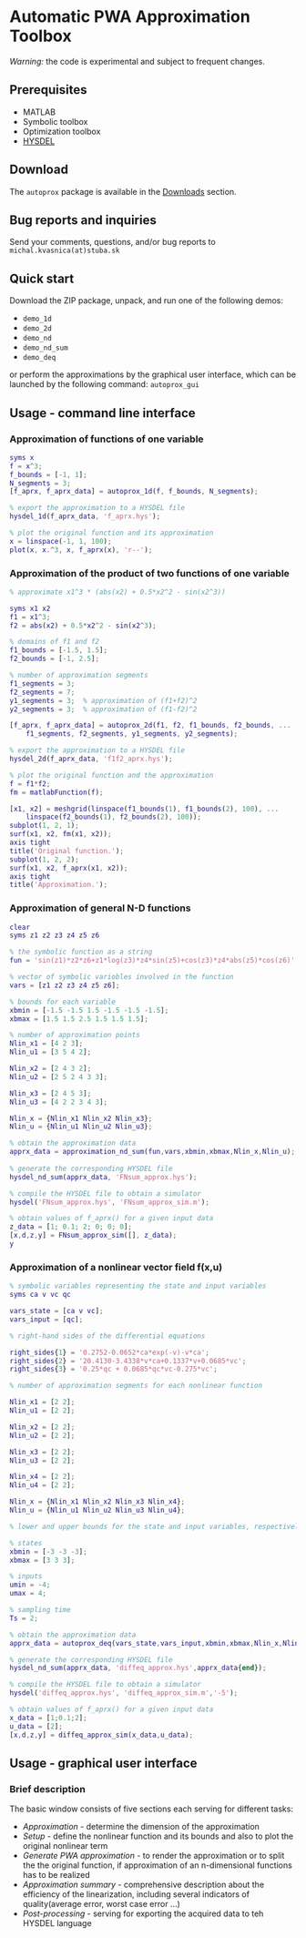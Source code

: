 # Automatic PWA Approximation Toolbox #

*Warning:* the code is experimental and subject to frequent changes.

## Prerequisites ##

* MATLAB
* Symbolic toolbox
* Optimization toolbox
* [HYSDEL](http://control.ee.ethz.ch/~hybrid/hysdel/hysdel.php)

## Download ##

The `autoprox` package is available in the [Downloads](Downloads) section.

## Bug reports and inquiries ##

Send your comments, questions, and/or bug reports to `michal.kvasnica(at)stuba.sk`

## Quick start ##

Download the ZIP package, unpack, and run one of the following demos:

* `demo_1d`
* `demo_2d`
* `demo_nd`
* `demo_nd_sum`
* `demo_deq`

or perform the approximations by the graphical user interface, which can be launched by the following command: `autoprox_gui`

## Usage - command line interface ##

### Approximation of functions of one variable ###

```matlab
syms x
f = x^3;
f_bounds = [-1, 1];
N_segments = 3;
[f_aprx, f_aprx_data] = autoprox_1d(f, f_bounds, N_segments);

% export the approximation to a HYSDEL file
hysdel_1d(f_aprx_data, 'f_aprx.hys');

% plot the original function and its approximation
x = linspace(-1, 1, 100);
plot(x, x.^3, x, f_aprx(x), 'r--');
```

### Approximation of the product of two functions of one variable ###

```matlab
% approximate x1^3 * (abs(x2) + 0.5*x2^2 - sin(x2^3))

syms x1 x2
f1 = x1^3;
f2 = abs(x2) + 0.5*x2^2 - sin(x2^3);

% domains of f1 and f2
f1_bounds = [-1.5, 1.5];
f2_bounds = [-1, 2.5];

% number of approximation segments
f1_segments = 3;
f2_segments = 7;
y1_segments = 3;  % approximation of (f1+f2)^2
y2_segments = 3;  % approximation of (f1-f2)^2

[f_aprx, f_aprx_data] = autoprox_2d(f1, f2, f1_bounds, f2_bounds, ...
    f1_segments, f2_segments, y1_segments, y2_segments);

% export the approximation to a HYSDEL file
hysdel_2d(f_aprx_data, 'f1f2_aprx.hys');

% plot the original function and the approximation
f = f1*f2;
fm = matlabFunction(f);

[x1, x2] = meshgrid(linspace(f1_bounds(1), f1_bounds(2), 100), ...
    linspace(f2_bounds(1), f2_bounds(2), 100));
subplot(1, 2, 1);
surf(x1, x2, fm(x1, x2));
axis tight
title('Original function.');
subplot(1, 2, 2);
surf(x1, x2, f_aprx(x1, x2));
axis tight
title('Approximation.');
```

### Approximation of general N-D functions ###

```matlab
clear
syms z1 z2 z3 z4 z5 z6 

% the symbolic function as a string
fun = 'sin(z1)*z2*z6+z1*log(z3)*z4*sin(z5)+cos(z3)*z4*abs(z5)*cos(z6)';

% vector of symbolic variobles involved in the function
vars = [z1 z2 z3 z4 z5 z6];

% bounds for each variable
xbmin = [-1.5 -1.5 1.5 -1.5 -1.5 -1.5];
xbmax = [1.5 1.5 2.5 1.5 1.5 1.5];

% number of approximation points
Nlin_x1 = [4 2 3];
Nlin_u1 = [3 5 4 2];

Nlin_x2 = [2 4 3 2];
Nlin_u2 = [2 5 2 4 3 3];

Nlin_x3 = [2 4 5 3];
Nlin_u3 = [4 2 2 3 4 3];

Nlin_x = {Nlin_x1 Nlin_x2 Nlin_x3};
Nlin_u = {Nlin_u1 Nlin_u2 Nlin_u3};

% obtain the approximation data
apprx_data = approximation_nd_sum(fun,vars,xbmin,xbmax,Nlin_x,Nlin_u); 
           
% generate the corresponding HYSDEL file
hysdel_nd_sum(apprx_data, 'FNsum_approx.hys'); 

% compile the HYSDEL file to obtain a simulator
hysdel('FNsum_approx.hys', 'FNsum_approx_sim.m');

% obtain values of f_aprx() for a given input data
z_data = [1; 0.1; 2; 0; 0; 0];
[x,d,z,y] = FNsum_approx_sim([], z_data);
y
```

### Approximation of a nonlinear vector field f(x,u) ###

```matlab
% symbolic variables representing the state and input variables
syms ca v vc qc

vars_state = [ca v vc];
vars_input = [qc];

% right-hand sides of the differential equations 

right_sides{1} = '0.2752-0.0652*ca*exp(-v)-v*ca';
right_sides{2} = '20.4130-3.4338*v*ca+0.1337*v+0.0685*vc';
right_sides{3} = '0.25*qc + 0.0685*qc*vc-0.275*vc';

% number of approximation segments for each nonlinear function 

Nlin_x1 = [2 2];
Nlin_u1 = [2 2];

Nlin_x2 = [2 2];
Nlin_u2 = [2 2];

Nlin_x3 = [2 2];
Nlin_u3 = [2 2];

Nlin_x4 = [2 2];
Nlin_u4 = [2 2];

Nlin_x = {Nlin_x1 Nlin_x2 Nlin_x3 Nlin_x4};
Nlin_u = {Nlin_u1 Nlin_u2 Nlin_u3 Nlin_u4};

% lower and upper bounds for the state and input variables, respectively

% states
xbmin = [-3 -3 -3];
xbmax = [3 3 3];

% inputs 
umin = -4;
umax = 4;

% sampling time
Ts = 2;

% obtain the approximation data
apprx_data = autoprox_deq(vars_state,vars_input,xbmin,xbmax,Nlin_x,Nlin_u,umin,umax,right_sides,Ts);

% generate the corresponding HYSDEL file
hysdel_nd_sum(apprx_data, 'diffeq_approx.hys',apprx_data{end}); 

% compile the HYSDEL file to obtain a simulator
hysdel('diffeq_approx.hys', 'diffeq_approx_sim.m','-5');

% obtain values of f_aprx() for a given input data
x_data = [1;0.1;2];
u_data = [2];
[x,d,z,y] = diffeq_approx_sim(x_data,u_data);
```

## Usage - graphical user interface ##

### Brief description ###

The basic window consists of five sections each serving for different tasks:

* *Approximation* - determine the dimension of the approximation
* *Setup* - define the nonlinear function and its bounds and also to plot the original nonlinear term
* *Generate PWA approximation* - to render the approximation or to split the the original function, if approximation of an n-dimensional functions has to be realized
* *Approximation summary* - comprehensive description about the efficiency of the linearization, including several indicators of quality(average error, worst case error ...)
* *Post-processing* - serving for exporting the acquired data to teh HYSDEL language
